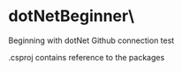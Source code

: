 # dotNetBeginner\
Beginning with dotNet
Github connection test

.csproj contains reference to the packages
